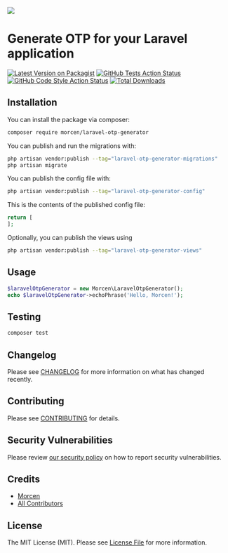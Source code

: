 
[<img src="https://github-ads.s3.eu-central-1.amazonaws.com/support-ukraine.svg?t=1" />](https://supportukrainenow.org)

# Generate OTP for your Laravel application

[![Latest Version on Packagist](https://img.shields.io/packagist/v/morcen/laravel-otp-generator.svg?style=flat-square)](https://packagist.org/packages/morcen/laravel-otp-generator)
[![GitHub Tests Action Status](https://img.shields.io/github/workflow/status/morcen/laravel-otp-generator/run-tests?label=tests)](https://github.com/morcen/laravel-otp-generator/actions?query=workflow%3Arun-tests+branch%3Amain)
[![GitHub Code Style Action Status](https://img.shields.io/github/workflow/status/morcen/laravel-otp-generator/Check%20&%20fix%20styling?label=code%20style)](https://github.com/morcen/laravel-otp-generator/actions?query=workflow%3A"Check+%26+fix+styling"+branch%3Amain)
[![Total Downloads](https://img.shields.io/packagist/dt/morcen/laravel-otp-generator.svg?style=flat-square)](https://packagist.org/packages/morcen/laravel-otp-generator)

## Installation

You can install the package via composer:

```bash
composer require morcen/laravel-otp-generator
```

You can publish and run the migrations with:

```bash
php artisan vendor:publish --tag="laravel-otp-generator-migrations"
php artisan migrate
```

You can publish the config file with:

```bash
php artisan vendor:publish --tag="laravel-otp-generator-config"
```

This is the contents of the published config file:

```php
return [
];
```

Optionally, you can publish the views using

```bash
php artisan vendor:publish --tag="laravel-otp-generator-views"
```

## Usage

```php
$laravelOtpGenerator = new Morcen\LaravelOtpGenerator();
echo $laravelOtpGenerator->echoPhrase('Hello, Morcen!');
```

## Testing

```bash
composer test
```

## Changelog

Please see [CHANGELOG](CHANGELOG.md) for more information on what has changed recently.

## Contributing

Please see [CONTRIBUTING](.github/CONTRIBUTING.md) for details.

## Security Vulnerabilities

Please review [our security policy](../../security/policy) on how to report security vulnerabilities.

## Credits

- [Morcen](https://github.com/morcen)
- [All Contributors](../../contributors)

## License

The MIT License (MIT). Please see [License File](LICENSE.md) for more information.
